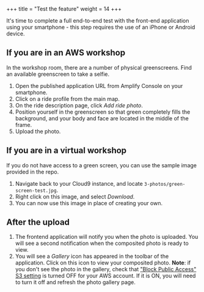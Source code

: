+++
title = "Test the feature"
weight = 14
+++

It's time to complete a full end-to-end test with the front-end application using your smartphone - this step requires the use of an iPhone or Android device. 

## If you are in an AWS workshop

In the workshop room, there are a number of physical greenscreens. Find an available greenscreen to take a selfie.

1. Open the published application URL from Amplify Console on your smartphone.
2. Click on a ride profile from the main map.
3. On the ride description page, click *Add ride photo*.
4. Position yourself in the greenscreen so that green completely fills the background, and your body and face are located in the middle of the frame.
5. Upload the photo.

## If you are in a virtual workshop

If you do not have access to a green screen, you can use the sample image provided in the repo.

1. Navigate back to your Cloud9 instance, and locate `3-photos/green-screen-test.jpg`. 
2. Right click on this image, and select *Download*.
3. You can now use this image in place of creating your own.

## After the upload

1. The frontend application will notify you when the photo is uploaded. You will see a second notification when the composited photo is ready to view.
2. You will see a *Gallery* icon has appeared in the toolbar of the application. Click on this icon to view your composited photo.
**Note**: if you don't see the photo in the gallery, check that ["Block Public Access" S3 setting](https://s3.console.aws.amazon.com/s3/settings) is turned OFF for your AWS account. If it is ON, you will need to turn it off and refresh the photo gallery page.

